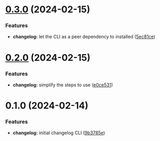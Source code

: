 # [0.3.0](https://github.com/chengpeiquan/bassist/compare/changelog@0.2.0...changelog@0.3.0) (2024-02-15)


### Features

* **changelog:** let the CLI as a peer dependency to installed ([5ec81ce](https://github.com/chengpeiquan/bassist/commit/5ec81ceb6b0b322dbcbc4178cbf98fa292df04d3))



# [0.2.0](https://github.com/chengpeiquan/bassist/compare/changelog@0.1.0...changelog@0.2.0) (2024-02-15)


### Features

* **changelog:** simplify the steps to use ([e0ce531](https://github.com/chengpeiquan/bassist/commit/e0ce531ca885f7a46c6816e8b130a01214f841c9))



# 0.1.0 (2024-02-14)


### Features

* **changelog:** initial changelog CLI ([9b3785e](https://github.com/chengpeiquan/bassist/commit/9b3785e7c0dcfcdc1a318740dd667433a5575de9))



